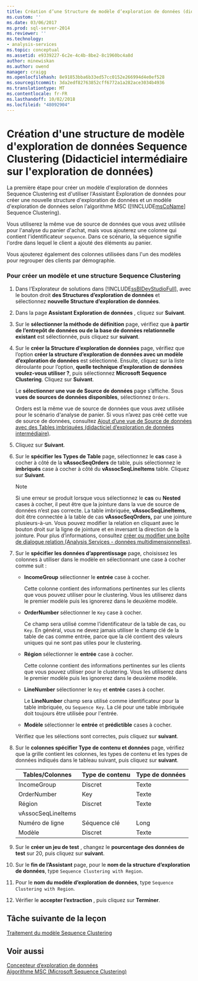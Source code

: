 ```yaml
---
title: Création d’une Structure de modèle d’exploration de données (didacticiel d’exploration de données intermédiaire) Sequence Clustering | Microsoft Docs
ms.custom: ''
ms.date: 03/06/2017
ms.prod: sql-server-2014
ms.reviewer: ''
ms.technology:
- analysis-services
ms.topic: conceptual
ms.assetid: e9339227-6c2e-4c4b-8be2-8c1960bc4a8d
author: minewiskan
ms.author: owend
manager: craigg
ms.openlocfilehash: 8e91853bba6b33ed57cc0152e266994d4e0ef528
ms.sourcegitcommit: 3da2edf82763852cff6772a1a282ace3034b4936
ms.translationtype: MT
ms.contentlocale: fr-FR
ms.lasthandoff: 10/02/2018
ms.locfileid: "48092904"
---
```

# <a name="creating-a-sequence-clustering-mining-model-structure-intermediate-data-mining-tutorial"></a>Création d'une structure de modèle d'exploration de données Sequence Clustering (Didacticiel intermédiaire sur l'exploration de données)
  La première étape pour créer un modèle d'exploration de données Sequence Clustering est d'utiliser l'Assistant Exploration de données pour créer une nouvelle structure d'exploration de données et un modèle d'exploration de données selon l'algorithme MSC ([!INCLUDE[msCoName](../includes/msconame-md.md)] Sequence Clustering).  
  
 Vous utiliserez la même vue de source de données que vous avez utilisée pour l'analyse du panier d'achat, mais vous ajouterez une colonne qui contient l'identificateur `sequence`. Dans ce scénario, la séquence signifie l'ordre dans lequel le client a ajouté des éléments au panier.  
  
 Vous ajouterez également des colonnes utilisées dans l'un des modèles pour regrouper des clients par démographie.  
  
### <a name="to-create-a-sequence-clustering-structure-and-model"></a>Pour créer un modèle et une structure Sequence Clustering  
  
1.  Dans l’Explorateur de solutions dans [!INCLUDE[ssBIDevStudioFull](../includes/ssbidevstudiofull-md.md)], avec le bouton droit **des Structures d’exploration de données** et sélectionnez **nouvelle Structure d’exploration de données**.  
  
2.  Dans la page **Assistant Exploration de données** , cliquez sur **Suivant**.  
  
3.  Sur le **sélectionner la méthode de définition** page, vérifiez que **à partir de l’entrepôt de données ou de la base de données relationnelle existant** est sélectionnée, puis cliquez sur **suivant**.  
  
4.  Sur le **créer la Structure d’exploration de données** page, vérifiez que l’option **créer la structure d’exploration de données avec un modèle d’exploration de données** est sélectionné. Ensuite, cliquez sur la liste déroulante pour l’option, **quelle technique d’exploration de données voulez-vous utiliser ?**, puis sélectionnez **Microsoft Sequence Clustering**. Cliquez sur **Suivant**.  
  
     Le **sélectionner une vue de Source de données** page s’affiche. Sous **vues de sources de données disponibles**, sélectionnez `Orders`.  
  
     Orders est la même vue de source de données que vous avez utilisée pour le scénario d'analyse de panier. Si vous n’avez pas créé cette vue de source de données, consultez [Ajout d’une vue de Source de données avec des Tables imbriquées &#40;didacticiel d’exploration de données intermédiaire&#41;](../../2014/tutorials/adding-a-data-source-view-with-nested-tables-intermediate-data-mining-tutorial.md).  
  
5.  Cliquez sur **Suivant**.  
  
6.  Sur le **spécifier les Types de Table** page, sélectionnez le **cas** case à cocher à côté de la **vAssocSeqOrders** de table, puis sélectionnez le **imbriqués** case à cocher à côté du **vAssocSeqLineItems** table. Cliquez sur **Suivant**.  
  
    > [!NOTE]  
    >  Si une erreur se produit lorsque vous sélectionnez le **cas** ou **Nested** cases à cocher, il peut être que la jointure dans la vue de source de données n’est pas correcte. La table imbriquée, **vAssocSeqLineItems**, doit être connectée à la table de cas **vAssocSeqOrders,** par une jointure plusieurs-à-un. Vous pouvez modifier la relation en cliquant avec le bouton droit sur la ligne de jointure et en inversant la direction de la jointure. Pour plus d’informations, consultez [créer ou modifier une boîte de dialogue relation &#40;Analysis Services - données multidimensionnelles&#41;](../../2014/analysis-services/create-or-edit-relationship-dialog-box-analysis-services-multidimensional-data.md).  
  
7.  Sur le **spécifier les données d’apprentissage** page, choisissez les colonnes à utiliser dans le modèle en sélectionnant une case à cocher comme suit :  
  
    -   **IncomeGroup** sélectionner le **entrée** case à cocher.  
  
         Cette colonne contient des informations pertinentes sur les clients que vous pouvez utiliser pour le clustering. Vous les utiliserez dans le premier modèle puis les ignorerez dans le deuxième modèle.  
  
    -   **OrderNumber** sélectionner le `Key` case à cocher.  
  
         Ce champ sera utilisé comme l'identificateur de la table de cas, ou `Key`. En général, vous ne devez jamais utiliser le champ clé de la table de cas comme entrée, parce que la clé contient des valeurs uniques qui ne sont pas utiles pour le clustering.  
  
    -   **Région** sélectionner le **entrée** case à cocher.  
  
         Cette colonne contient des informations pertinentes sur les clients que vous pouvez utiliser pour le clustering. Vous les utiliserez dans le premier modèle puis les ignorerez dans le deuxième modèle.  
  
    -   **LineNumber** sélectionner le `Key` et **entrée** cases à cocher.  
  
         Le **LineNumber** champ sera utilisé comme identificateur pour la table imbriquée, ou `Sequence Key`. La clé pour une table imbriquée doit toujours être utilisée pour l'entrée.  
  
    -   **Modèle** sélectionner le **entrée** et **prédictible** cases à cocher.  
  
     Vérifiez que les sélections sont correctes, puis cliquez sur **suivant**.  
  
8.  Sur le **colonnes spécifier Type de contenu et données** page, vérifiez que la grille contient les colonnes, les types de contenu et les types de données indiqués dans le tableau suivant, puis cliquez sur **suivant**.  
  
    |Tables/Colonnes|Type de contenu|Type de données|  
    |---------------------|------------------|---------------|  
    |IncomeGroup|Discret|Texte|  
    |OrderNumber|Key|Texte|  
    |Région|Discret|Texte|  
    |vAssocSeqLineItems|||  
    |Numéro de ligne|Séquence clé|Long|  
    |Modèle|Discret|Texte|  
  
9. Sur le **créer un jeu de test** , changez le **pourcentage des données de test** sur 20, puis cliquez sur **suivant**.  
  
10. Sur le **fin de l’Assistant** page, pour le **nom de la structure d’exploration de données**, type `Sequence Clustering with Region`.  
  
11. Pour le **nom du modèle d’exploration de données**, type `Sequence Clustering with Region`.  
  
12. Vérifier le **accepter l’extraction** , puis cliquez sur **Terminer**.  
  
## <a name="next-task-in-lesson"></a>Tâche suivante de la leçon  
 [Traitement du modèle Sequence Clustering](../../2014/tutorials/processing-the-sequence-clustering-model.md)  
  
## <a name="see-also"></a>Voir aussi  
 [Concepteur d’exploration de données](../../2014/analysis-services/data-mining/data-mining-designer.md)   
 [Algorithme MSC (Microsoft Sequence Clustering)](../../2014/analysis-services/data-mining/microsoft-sequence-clustering-algorithm.md)  
  
  
